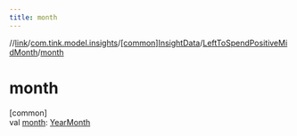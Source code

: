 ```yaml
---
title: month
---
```

//[link](../../../../index.html)/[com.tink.model.insights](../../index.html)/[[common]InsightData](../index.html)/[LeftToSpendPositiveMidMonth](index.html)/[month](month.html)



# month



[common]\
val [month](month.html): [YearMonth](../../../com.tink.model.time/[common]-year-month/index.html)




